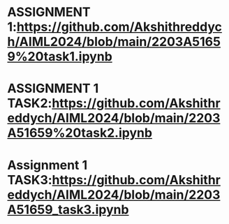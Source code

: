 # ASSIGNMENT 1:https://github.com/Akshithreddych/AIML2024/blob/main/2203A51659%20task1.ipynb
# ASSIGNMENT 1 TASK2:https://github.com/Akshithreddych/AIML2024/blob/main/2203A51659%20task2.ipynb
# Assignment 1 TASK3:https://github.com/Akshithreddych/AIML2024/blob/main/2203A51659_task3.ipynb
